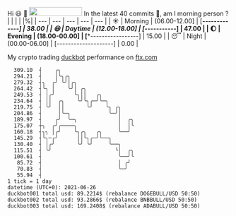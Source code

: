 Hi :smiley: :wave: <img src="https://jojoee.jojoee.com/api/utcnow" width="120" height="20">
In the latest 40 commits :bug:, am I morning person ? 
| | | | |%|
| --- | --- | --- | --- | --- |
| :sunny: | Morning | (06.00-12.00] | [*******-------------] | 38.00 |
| :satisfied: | Daytime | (12.00-18.00] | [*********-----------] | 47.00 |
| :moon: | Evening | (18.00-00.00] | [***-----------------] | 15.00 |
| :sleeping: | Night | (00.00-06.00] | [--------------------] | 0.00 |

My crypto trading [duckbot](https://github.com/jojoee/duckbot) performance on [ftx.com](https://ftx.com/#a=13144711)
```
  309.10  ┤    ╭╮
  294.21  ┤    │╰╮╭╮
  279.32  ┤╮  ╭╯ ╰╯│╭╮
  264.42  ┤╰╮ │    ╰╯│ ╭╮
  249.53  ┤ │╭╯      ╰╮││   ╭╮
  234.64  ┤ ││  ╭╮    ╰╯╰╮╭─╯╰─╮
  219.75  ┤ ╰╯  ││       ╰╯    ╰╮ ╭╮
  204.86  ┤     │╰─╮            ╰─╯│
  189.97  ┤    ╭╯  ╰─╮             │  ╭╮
  175.07  ┼╮  ╭╯╭────╮             │  │╰
  160.18  ┤╮╮ │╭╯    ╰╮╭╮   ╭╮     ╰──╯
  145.29  ┤╰╮─╭╯      ││╰╮╭─╯╰──╮
  130.40  ┤ │╭╯       ╰╯ ╰╯     ╰──╮
  115.51  ┤ ╰╯                    ╰│  ╭╮
  100.61  ┤                        ╰──╯╰
   85.72  ┤                        │ ╭╯
   70.83  ┤                        ╰─╯
   55.94  ┤
1 tick = 1 day
datetime (UTC+0): 2021-06-26
duckbot001 total usd: 89.2214$ (rebalance DOGEBULL/USD 50:50)
duckbot002 total usd: 93.2866$ (rebalance BNBBULL/USD 50:50)
duckbot003 total usd: 169.2408$ (rebalance ADABULL/USD 50:50)
```

